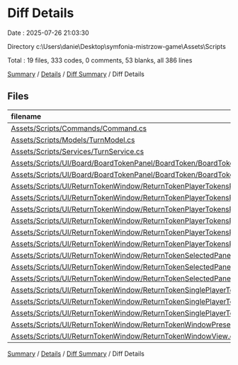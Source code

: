# Diff Details

Date : 2025-07-26 21:03:30

Directory c:\\Users\\danie\\Desktop\\symfonia-mistrzow-game\\Assets\\Scripts

Total : 19 files,  333 codes, 0 comments, 53 blanks, all 386 lines

[Summary](results.md) / [Details](details.md) / [Diff Summary](diff.md) / Diff Details

## Files
| filename | language | code | comment | blank | total |
| :--- | :--- | ---: | ---: | ---: | ---: |
| [Assets/Scripts/Commands/Command.cs](/Assets/Scripts/Commands/Command.cs) | C# | 10 | 0 | 2 | 12 |
| [Assets/Scripts/Models/TurnModel.cs](/Assets/Scripts/Models/TurnModel.cs) | C# | 9 | 0 | 1 | 10 |
| [Assets/Scripts/Services/TurnService.cs](/Assets/Scripts/Services/TurnService.cs) | C# | 11 | 0 | 3 | 14 |
| [Assets/Scripts/UI/Board/BoardTokenPanel/BoardToken/BoardTokenPresenter.cs](/Assets/Scripts/UI/Board/BoardTokenPanel/BoardToken/BoardTokenPresenter.cs) | C# | 17 | 0 | 4 | 21 |
| [Assets/Scripts/UI/Board/BoardTokenPanel/BoardToken/BoardTokenViewModel.cs](/Assets/Scripts/UI/Board/BoardTokenPanel/BoardToken/BoardTokenViewModel.cs) | C# | 28 | 0 | 6 | 34 |
| [Assets/Scripts/UI/ReturnTokenWindow/ReturnTokenPlayerTokensPanel/ReturnTokenPlayerTokensPanelPresenter.cs](/Assets/Scripts/UI/ReturnTokenWindow/ReturnTokenPlayerTokensPanel/ReturnTokenPlayerTokensPanelPresenter.cs) | C# | -13 | 0 | -1 | -14 |
| [Assets/Scripts/UI/ReturnTokenWindow/ReturnTokenPlayerTokensPanel/ReturnTokenPlayerTokensPanelView.cs](/Assets/Scripts/UI/ReturnTokenWindow/ReturnTokenPlayerTokensPanel/ReturnTokenPlayerTokensPanelView.cs) | C# | -10 | 0 | -3 | -13 |
| [Assets/Scripts/UI/ReturnTokenWindow/ReturnTokenPlayerTokensPanel/ReturnTokenPlayerTokensPanelViewModel.cs](/Assets/Scripts/UI/ReturnTokenWindow/ReturnTokenPlayerTokensPanel/ReturnTokenPlayerTokensPanelViewModel.cs) | C# | -6 | 0 | -1 | -7 |
| [Assets/Scripts/UI/ReturnTokenWindow/ReturnTokenPlayerTokensPanel/ReturnTokenSinglePlayerToken/ReturnTokenSinglePlayerTokenPresenter.cs](/Assets/Scripts/UI/ReturnTokenWindow/ReturnTokenPlayerTokensPanel/ReturnTokenSinglePlayerToken/ReturnTokenSinglePlayerTokenPresenter.cs) | C# | -102 | 0 | -16 | -118 |
| [Assets/Scripts/UI/ReturnTokenWindow/ReturnTokenPlayerTokensPanel/ReturnTokenSinglePlayerToken/ReturnTokenSinglePlayerTokenView.cs](/Assets/Scripts/UI/ReturnTokenWindow/ReturnTokenPlayerTokensPanel/ReturnTokenSinglePlayerToken/ReturnTokenSinglePlayerTokenView.cs) | C# | -25 | 0 | -4 | -29 |
| [Assets/Scripts/UI/ReturnTokenWindow/ReturnTokenPlayerTokensPanel/ReturnTokenSinglePlayerToken/ReturnTokenSinglePlayerTokenViewModel.cs](/Assets/Scripts/UI/ReturnTokenWindow/ReturnTokenPlayerTokensPanel/ReturnTokenSinglePlayerToken/ReturnTokenSinglePlayerTokenViewModel.cs) | C# | -62 | 0 | -12 | -74 |
| [Assets/Scripts/UI/ReturnTokenWindow/ReturnTokenSelectedPanel/ReturnTokenSelectedPanelPresenter.cs](/Assets/Scripts/UI/ReturnTokenWindow/ReturnTokenSelectedPanel/ReturnTokenSelectedPanelPresenter.cs) | C# | 122 | 0 | 16 | 138 |
| [Assets/Scripts/UI/ReturnTokenWindow/ReturnTokenSelectedPanel/ReturnTokenSelectedPanelView.cs](/Assets/Scripts/UI/ReturnTokenWindow/ReturnTokenSelectedPanel/ReturnTokenSelectedPanelView.cs) | C# | 69 | 0 | 11 | 80 |
| [Assets/Scripts/UI/ReturnTokenWindow/ReturnTokenSelectedPanel/ReturnTokenSelectedPanelViewModel.cs](/Assets/Scripts/UI/ReturnTokenWindow/ReturnTokenSelectedPanel/ReturnTokenSelectedPanelViewModel.cs) | C# | 90 | 0 | 16 | 106 |
| [Assets/Scripts/UI/ReturnTokenWindow/ReturnTokenSinglePlayerToken/ReturnTokenSinglePlayerTokenPresenter.cs](/Assets/Scripts/UI/ReturnTokenWindow/ReturnTokenSinglePlayerToken/ReturnTokenSinglePlayerTokenPresenter.cs) | C# | 102 | 0 | 16 | 118 |
| [Assets/Scripts/UI/ReturnTokenWindow/ReturnTokenSinglePlayerToken/ReturnTokenSinglePlayerTokenView.cs](/Assets/Scripts/UI/ReturnTokenWindow/ReturnTokenSinglePlayerToken/ReturnTokenSinglePlayerTokenView.cs) | C# | 25 | 0 | 4 | 29 |
| [Assets/Scripts/UI/ReturnTokenWindow/ReturnTokenSinglePlayerToken/ReturnTokenSinglePlayerTokenViewModel.cs](/Assets/Scripts/UI/ReturnTokenWindow/ReturnTokenSinglePlayerToken/ReturnTokenSinglePlayerTokenViewModel.cs) | C# | 62 | 0 | 12 | 74 |
| [Assets/Scripts/UI/ReturnTokenWindow/ReturnTokenWindowPresenter.cs](/Assets/Scripts/UI/ReturnTokenWindow/ReturnTokenWindowPresenter.cs) | C# | 3 | 0 | 0 | 3 |
| [Assets/Scripts/UI/ReturnTokenWindow/ReturnTokenWindowView.cs](/Assets/Scripts/UI/ReturnTokenWindow/ReturnTokenWindowView.cs) | C# | 3 | 0 | -1 | 2 |

[Summary](results.md) / [Details](details.md) / [Diff Summary](diff.md) / Diff Details